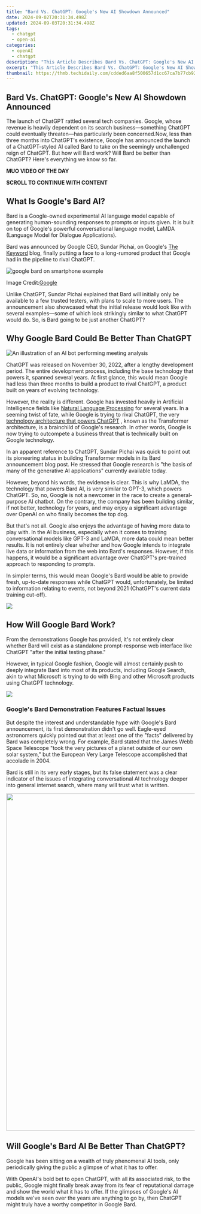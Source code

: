 ```yaml
---
title: "Bard Vs. ChatGPT: Google's New AI Showdown Announced"
date: 2024-09-02T20:31:34.498Z
updated: 2024-09-03T20:31:34.498Z
tags:
  - chatgpt
  - open-ai
categories:
  - openAI
  - chatgpt
description: "This Article Describes Bard Vs. ChatGPT: Google's New AI Showdown Announced"
excerpt: "This Article Describes Bard Vs. ChatGPT: Google's New AI Showdown Announced"
thumbnail: https://thmb.techidaily.com/cdded6aa8f500657d1cc67ca7b77cb926c32d80c757bf8e50b4e15a0eac70eb2.jpg
---
```


## Bard Vs. ChatGPT: Google's New AI Showdown Announced

 The launch of ChatGPT rattled several tech companies. Google, whose revenue is heavily dependent on its search business—something ChatGPT could eventually threaten—has particularly been concerned.Now, less than three months into ChatGPT's existence, Google has announced the launch of a ChatGPT-styled AI called Bard to take on the seemingly unchallenged reign of ChatGPT. But how will Bard work? Will Bard be better than ChatGPT? Here's everything we know so far.

 **MUO VIDEO OF THE DAY**

 **SCROLL TO CONTINUE WITH CONTENT**

## What Is Google's Bard AI?

 Bard is a Google-owned experimental AI language model capable of generating human-sounding responses to prompts or inputs given. It is built on top of Google's powerful conversational language model, LaMDA (Language Model for Dialogue Applications).

 Bard was announced by Google CEO, Sundar Pichai, on Google's [The Keyword](https://blog.google/technology/ai/bard-google-ai-search-updates/) blog, finally putting a face to a long-rumored product that Google had in the pipeline to rival ChatGPT.

![google bard on smartphone example](https://static1.makeuseofimages.com/wordpress/wp-content/uploads/2023/02/google-bard-on-smartphone-example.jpg)

 Image Credit:[Google](https://blog.google/technology/ai/bard-google-ai-search-updates/)

 Unlike ChatGPT, Sundar Pichai explained that Bard will initially only be available to a few trusted testers, with plans to scale to more users. The announcement also showcased what the initial release would look like with several examples—some of which look strikingly similar to what ChatGPT would do. So, is Bard going to be just another ChatGPT?

## Why Google Bard Could Be Better Than ChatGPT

![An illustration of an AI bot performing meeting analysis](https://static1.makeuseofimages.com/wordpress/wp-content/uploads/2022/01/AI-Meeting-Assistant-for-Online-Meetings-Featured-Image.jpeg)

 ChatGPT was released on November 30, 2022, after a lengthy development period. The entire development process, including the base technology that powers it, spanned several years. At first glance, this would mean Google had less than three months to build a product to rival ChatGPT, a product built on years of evolving technology.

 However, the reality is different. Google has invested heavily in Artificial Intelligence fields like [Natural Language Processing](https://www.makeuseof.com/what-is-natural-language-processing-and-how-does-it-work/) for several years. In a seeming twist of fate, while Google is trying to rival ChatGPT, the very [technology architecture that powers ChatGPT](https://www.makeuseof.com/how-does-chatgpt-work/) , known as the Transformer architecture, is a brainchild of Google's research. In other words, Google is now trying to outcompete a business threat that is technically built on Google technology.

 In an apparent reference to ChatGPT, Sundar Pichai was quick to point out its pioneering status in building Transformer models in its Bard announcement blog post. He stressed that Google research is "the basis of many of the generative AI applications" currently available today.

 However, beyond his words, the evidence is clear. This is why LaMDA, the technology that powers Bard AI, is very similar to GPT-3, which powers ChatGPT. So, no, Google is not a newcomer in the race to create a general-purpose AI chatbot. On the contrary, the company has been building similar, if not better, technology for years, and may enjoy a significant advantage over OpenAI on who finally becomes the top dog.

 But that's not all. Google also enjoys the advantage of having more data to play with. In the AI business, especially when it comes to training conversational models like GPT-3 and LaMDA, more data could mean better results. It is not entirely clear whether and how Google intends to integrate live data or information from the web into Bard's responses. However, if this happens, it would be a significant advantage over ChatGPT's pre-trained approach to responding to prompts.

 In simpler terms, this would mean Google's Bard would be able to provide fresh, up-to-date responses while ChatGPT would, unfortunately, be limited to information relating to events, not beyond 2021 (ChatGPT's current data training cut-off).

<!-- affiliate ads begin -->
<a href="https://shop.systoolsgroup.com/affiliate.php?ACCOUNT=SYSTOOBY&AFFILIATE=108875&PATH=https%3A%2F%2Fwww.systoolsgroup.com%3FAFFILIATE%3D108875%26RESOURCE%3DSysTools%2BOST%2BRecovery"><img src="https://www.systoolsgroup.com/box/ost-recovery.png" border="0"></a>
<!-- affiliate ads end -->
## How Will Google Bard Work?

 From the demonstrations Google has provided, it's not entirely clear whether Bard will exist as a standalone prompt-response web interface like ChatGPT "after the initial testing phase."

 However, in typical Google fashion, Google will almost certainly push to deeply integrate Bard into most of its products, including Google Search, akin to what Microsoft is trying to do with Bing and other Microsoft products using ChatGPT technology.

<!-- affiliate ads begin -->
<a href="https://shop.systoolsgroup.com/affiliate.php?ACCOUNT=SYSTOOBY&AFFILIATE=108875&PATH=https%3A%2F%2Fwww.systoolsgroup.com%3FAFFILIATE%3D108875%26RESOURCE%3DSysTools%2BSQL%2BRecovery"><img src="https://www.systoolsgroup.com/box/sql-recovery.png" border="0"></a>
<!-- affiliate ads end -->
### Google's Bard Demonstration Features Factual Issues

 But despite the interest and understandable hype with Google's Bard announcement, its first demonstration didn't go well. Eagle-eyed astronomers quickly pointed out that at least one of the "facts" delivered by Bard was completely wrong. For example, Bard stated that the James Webb Space Telescope "took the very pictures of a planet outside of our own solar system," but the European Very Large Telescope accomplished that accolade in 2004.

 Bard is still in its very early stages, but its false statement was a clear indicator of the issues of integrating conversational AI technology deeper into general internet search, where many will trust what is written.

<!-- affiliate ads begin -->
<a href="https://tinyland.pxf.io/c/5597632/1793214/19135" target="_top" id="1793214"><img src="//a.impactradius-go.com/display-ad/19135-1793214" border="0" alt="" width="900" height="900"/></a><img height="0" width="0" src="https://imp.pxf.io/i/5597632/1793214/19135" style="position:absolute;visibility:hidden;" border="0" />
<!-- affiliate ads end -->
## Will Google's Bard AI Be Better Than ChatGPT?

 Google has been sitting on a wealth of truly phenomenal AI tools, only periodically giving the public a glimpse of what it has to offer.

 With OpenAI's bold bet to open ChatGPT, with all its associated risk, to the public, Google might finally break away from its fear of reputational damage and show the world what it has to offer. If the glimpses of Google's AI models we've seen over the years are anything to go by, then ChatGPT might truly have a worthy competitor in Google Bard.

<ins class="adsbygoogle"
     style="display:block"
     data-ad-format="autorelaxed"
     data-ad-client="ca-pub-7571918770474297"
     data-ad-slot="1223367746"></ins>



<ins class="adsbygoogle"
     style="display:block"
     data-ad-client="ca-pub-7571918770474297"
     data-ad-slot="8358498916"
     data-ad-format="auto"
     data-full-width-responsive="true"></ins>



